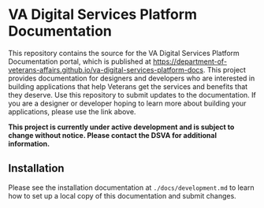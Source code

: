 # VA Digital Services Platform Documentation

This repository contains the source for the VA Digital Services Platform Documentation portal, which is published at https://department-of-veterans-affairs.github.io/va-digital-services-platform-docs. This project provides documentation for designers and developers who are interested in building applications that help Veterans get the services and benefits that they deserve. Use this repository to submit updates to the documentation. If you are a designer or developer hoping to learn more about building your applications, please use the link above.

**This project is currently under active development and is subject to change without notice. Please contact the DSVA for additional information.**


## Installation

Please see the installation documentation at `./docs/development.md` to learn how to set up a local copy of this documentation and submit changes.
